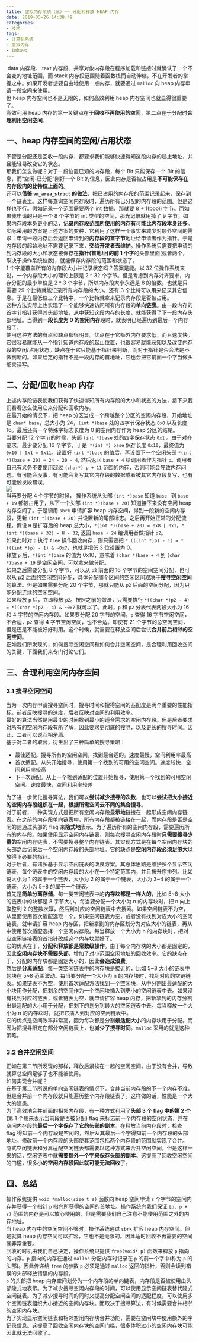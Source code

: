 ```yaml
---
title: 虚拟内存系统（三）—— 分配和释放 HEAP 内存
date: 2019-03-26 14:38:49
categories:
- 技术
tags:
- 计算机系统
- 虚拟内存
- imhuwq
---
```


.data 内存段、.text 内存段、共享对象内存段在程序加载和链接时就确认了一个不会变的地址范围，而 stack 内存段范围随着函数栈而自动伸缩，不在开发者的掌握之中。如果开发者想要自由地使用一点内存，就要通过 `malloc` 向 heap 内存申请一段空间来使用。  
但 heap 内存空间也不是无限的，如何高效利用 heap 内存空间也就显得很重要了。  
高效利用 heap 内存的第一关键点在于**回收不再使用的空间**，第二点在于分配时**合理利用空闲空间**。
<!--more-->

## 一、heap 内存空间的空闲/占用状态
不管是分配还是回收一段内存，都要求我们能够快速得知这段内存的起止地址，并且能轻易改变它的状态。  
那我们怎么做呢？对于一段位置已知的内存段，每个 Bit 只能保存一个 Bit 的信息，而“空闲-已分配”刚好一个 Bit 的信息，因此内存是否被占用是**不可能保存在内存段内的比特位上面的**。  
还可以**借鉴 `vm_area_struct` 的做法**，把已占用的内存段的范围记录起来，保存到一个链表里。这样每查询空闲内存段时，遍历所有已分配的内存段的范围。但是这样也不行。假如记录一个范围需要两个 int 数据，那就要 8 + 1(bool) 字节。而如果我申请的只是一个 8 个字节的 int 类型的空间，那光记录就用掉了 9 字节。如果内存段本身更小的话，**记录内存段范围所使用的内存有可能比内存段本身还多**。  
实际采用的方案是上述方案的变种，它利用了这样一个事实来减少对额外空间的需求：申请一段内存后会返回申请到的**内存段的首字节**地址给申请者作为指针。于是内存段的起始地址不需要记录下来，**交给开发者去维护**。操作系统只需要把申请的到内存段的大小和状态被保存在**指针(首地址)的前 1 个字**的头部里面(或者两个，取决于操作系统位数)，就能保存内存段的范围和状态了。  
1 个字能覆盖所有的内存段大小并记录状态吗？答案是能。以 32 位操作系统来说，一个内存段大小的理论上限是 2 ^ 32 个字节。但是考虑到内存对齐要求，内存分配的最小单位是 2 ^ 3 个字节，所以内存段大小永远是 8 的倍数。也就是只需要 29 个比特就能记录所有内存段的大小，还有 3 个比特可以用来记录其它信息。于是在最低位三个比特中，一个比特就拿来记录内存段是否被占用。  
这种方法实际上也实现了一个能够快速访问所有内存段的**单向链表**。由一段内存的首字节指针获得其头部地址，从中获知这段内存的长度，就能获得了下一段内存头部地址。当得到**一段长度为 0 的空闲内存**段时，就表明已经遍历到最后一个内存段了。  
使用这种方法的有点和缺点都很明显。优点在于它额外内存要求低，而且速度快。它很容易就能从一个指针知道内存段的起止位置，也很容易就能获知以及改变内存段的空闲/占用状态。缺点在于它只能基于指针来判断，而对于指针是否合法是不做判断的。如果给定的指针不是一段内存的首地址，它也会把它前面一个字当做头部来读写。  

## 二、分配/回收 heap 内存
上述内存段链表使我们获得了快速得知所有内存段的大小和状态的方法，接下来我们看看怎么使用它来分配和回收内存。  
在最开始的情况下，把 heap 分区当成一个跨越整个分区的空闲内存段，开始地址是 `char* base`，总大小为 24，`(int *)base` 处的四字节保存状态 `0x0` 以及长度 16。最后还有一个特殊字标志长度为 0 的空闲内存作为 heap 分区的结尾。  
当要分配 12 个字节的时候，头部 `(int *)base` 处的四字保存状态 `0x1` 。由于对齐要求，最少要分配 16 个字节，于是` *(int *) base` 保存长度 `0x10`，最终值为 `0x10 | 0x1 = 0x11`。设置好 `(int *)base` 的值后，再设置下一个空闲头部 `*(int *)(base + 20) = 24 - 20 - 4`, 然后返回 `base + 4` 给调用者作为指针 `p`。调用者自己有义务不要使用超过 `(char*) p + 11` 范围的内存，否则可能会导致内存问题。有可能会没事，有可能会复写其它内存段的数据或者被其它内存段复写，也有可能触发段错误。  
![](https://static-public-imhuwq.oss-cn-shenzhen.aliyuncs.com/writing/virtual-memory/heap-memory-header.png)  
当再要分配 4 个字节的时候， 操作系统从头部 `(int *)base` 知道 `base ` 到 `base + 19` 都被占用了，从下一个头部 `(int *)(base + 20)` 知道接下来没有空闲 heap 内存空间了。于是调用 `sbrk` 申请扩容 heap 内存空间，得到一段新的空闲内存段，更新 `(int *)(base + 20)` 并设置新的尾部标志。之后再开始正常的分配流程。假设 `H` 是扩容后的 heap 总大小，`*(int *)(base + 20) = 0x8 | 0x1`，`*(int *)(base + 32) = H - 32`, 返回 `base + 24` 给调用者做指针 `p2`。  
如果此时对 `p` 执行 `free` 操作回收内存，则只需要把 `* (((int *)p) - 1) = * (((int *)p) - 1) & ~0x7`，也就是把低 3 位设置为 0。  
释放 `p` 后，`*(int *)base` 的值为 0x10，意味着 `(char *)base + 4` 到 `(char *)base + 19` 是空闲空间，可以拿来做分配。  
如果之后需要分配 8 个字节，可以从 `p2` 前面的 16 个字节的空间空间分配，也可以从 p2 后面的空闲空间分配，具体分配哪个区间的空闲区间取决于**搜寻空闲空间**的算法。但是如果需要分配 20 个字节，那就只能从 `p2` 后面的空间分配，因为只能分配连续的空闲空间。  
如果释放 `p` 后，立即释放 `p2`。按照之前的做法，只需要执行 `*((char *)p2 - 4) = *((char *)p2 - 4) & ~0x7` 就可以了。此时，`p` 和 `p2` 分表代表两段大小为 16 和 4 字节的空闲内存段。如果要分配 20 字节的空间，`p` 查得 16 字节空闲空间，不合适，`p2` 查得 4 字节空闲空间，也不合适。即使有 21 个字节的总空闲空间，但是还是不能被好好利用。这个时候，就需要在释放空间后尝试**合并前后相邻的空闲空间**。  
正如我们所发现的，如何搜寻空闲空间和如何合并空闲空间，是合理利用回收空间的关键，下面我们来专门讨论它们。

## 三、合理利用空闲内存空间
### 3.1 搜寻空闲空间
当为一次内存申请搜寻空间时，搜寻时间和搜得空间的匹配度是两个重要的性能指标。前者反映搜寻的速度，后者反映对空间的利用效率。  
最好的算法当然是用最少的时间找到最小的适合需求的空闲内存段。但是后者要求对所有的空闲内存段有所了解，因此要求更彻底的搜寻，以及更长的搜寻时间。因此，二者可以说互相矛盾。  
基于对二者的取舍，衍生出了三种简单的搜寻策略：
- 最佳适配。搜寻所有的空闲空间，找到最合适的。速度最慢，空间利用率最高
- 首次适配。从头开始搜寻，使用第一个找到的可用的空闲空间。速度较快，空间利用率较高
- 下一次适配。从上一个找到适配的位置开始搜寻，使用第一个找到的可用空闲空间。速度最快，空间利用率较差

为了进一步优化搜寻算法，我们可以**尝试减少搜寻的次数**，也可以**尝试把大小接近的空闲内存段组织在一起，根据所需空间去不同的集合搜寻**。  
对于前者，一种实现方式是把所有空闲内存段**显示地**链接在一起形成空闲内存链表。在之前的内存段单向链表中，所有内存段都被链接在一起，而内存段是否是空闲的则通过头部的 flag 来**隐式地**表示。为了遍历所有的空闲内存段，需要遍历所有的内存段。如果使用显示空闲内存链表，则每次搜寻空闲内存段时**只需要搜寻少量的**空闲内存链表，不需要搜寻整个内存链表。其实现方式是在每个空闲内存块的头部之后记录后一个空闲内存段的头部地址。它的缺点是**空闲内存段必须足够大**以放得下必要的指针。  
对于后者，有诸多基于显示空闲链表的改良方案。其总体思路是维护多个显示空闲链表，每个链表中的空闲内存段的大小在一个特定范围内，并且按升序排列。比如说大小为 1 的属于一个链表，大小为 2 的属于一个链表，大小为 3~4 的属于一个链表，大小为 5~8 的属于一个链表。  
首先是**简单分离存储**。每一类空闲链表中的**内存块都是一样大的**，比如 5~8 大小的链表中的块都是 8 字节大小。每当要分配一个大小为 n 的内存块时，把 n 向上取整到 2 的整数次幂，然后到对应的空闲链表中去搜索。如果空闲链表不为空，从里面使用首次适配选取一个。如果空闲链表为空，或者没有找到对应大小的空闲链表，就申请扩容 heap 内存区，把新拿到的内存区划分为对应大小的链表，再从中使用首次适配选择一个空闲内存段。每当释放一个大小为 n 的内存块时，把对应空闲链接表的首指针改成这个内存块就好了。  
它的优点在于，**分配和释放都是常数级操作**。由于每个内存块的大小都是固定的，因此**空闲内存块不需要头部**，增加了对小范围空闲地址的回收效率。它的缺点在于，分配的内存块都是固定大小的，因此**会造成浪费**。  
然后是**分离适配**。每一类空闲链表中的内存块是接近的，比如 5~8 大小的链表中的块在 5~8 范围波动。每当要分配一个大小为 n 的内存块时，找到对应的空链链表。如果链表不为空，使用首次适配方法找到一个空闲块，从中分割出最适配的大小块用作分配，把剩余的空间作为一个空闲块插入到更小的空闲链表中去。如果没有找到对应的链表，或者链表为空，就申请扩容 heap 内存，把新拿到的内存分割出最适配的大小用于分配，把剩下的划分到最大的空闲链表中去。每当释放一个大小为 n 的内存块时，就把它插入到对应的空闲链表中。  
它的优点是空间效率非常高，因为每次都是分割**最适配大小**的内存块用于分配。而因为把搜寻限定在部分空闲链表上，也**减少了搜寻时间**。`malloc` 采用的就是这种策略。  

### 3.2 合并空闲空间  
正如在第二节所发现的那样，释放后紧挨在一起的空闲空间，由于没有合并，导致就算总空间足够了也不能被使用。  
如何实现合并呢？  
在基于第二节所说的单向空闲链表的情况下，合并当前内存段的下一个内存不难，但是合并前一个内存段就只能遍历整个内存段链表了。这样做的话，性能是一个大大的隐患。  
为了高效地合并前面的相邻内存段，有一种方式利用了**头部 3 个 flag 中的第 2 个**(第 1 个用来表示当前段是否被分配) flag 来标志前一个内存段的空闲状态，并在空闲内存段的**最后一个字保存了它的头部的副本**。在释放当前内存段时，检查 flag 得知前一个内存段是空闲的，然后从其最后一个字得知前一个内存段的头部地址。修改前一个内存段的头部使其范围包括两个内存段的范围就实现了合并。  
隐式空闲链表和分离适配空闲链表都需要以这种方式来合并空闲空间。但是这样一来的话，空闲链表中就**需要额外一个字来保存头部的副本**。这提高了回收空闲空间的门槛，很多**小的空闲内存段因此就可能无法回收**了。  

## 四、总结
操作系统提供 `void *malloc(size_t s)` 函数向 heap 空间申请 `s` 个字节的空闲内存并获得一个指针 `p` 指向所获得的空间的首地址。操作系统向我们保证 `[p, p + s)` 范围的内存是可以放心使用的，但是需要我们自己注意不能使用范围之外的内存地址。   
当 heap 内存中的空闲空间不够时，操作系统通过 `sbrk` 扩容 heap 内存空间。但是就算 heap 内存空间可以扩容，它也不是无限的。因此适时回收不再需要的空间就非常重要。  
回收的时机由我们自己决定，操作系统只提供 `free(void* p)` 函数来释放 `p` 指向的内存。`p` 指向的内存在通过 `malloc` 分配内存时记录在 `p` 的前一个字中(称为 `p` 的头部)。因此传递给 `free` 的参数 `p` 必须是通过 `malloc` 返回的指针，否则会读到错误的头部释放错误的内存段。  
`p` 的头部把 heap 内存空间划分为一个内存段的单向链表，内存段是否被使用由头部隐式地表示。为了减少搜寻空闲内存段的时间，可以使用显示空闲链表替代隐式空闲链表。为了减少搜寻时间的同时又提高分配空闲空间的适配程度，可以使用多个空闲链表组织大小接近的空闲内存块。而取决于搜寻算法，有时候需要合并相邻的空闲内存块。  
为了实现显示空闲链表和相邻空闲内存块合并功能，需要在空闲块中使用额外的字记录信息。这提高了回收空闲内存块的空间门槛，很多体积过小的空闲内存块可能因此就无法回收了。  